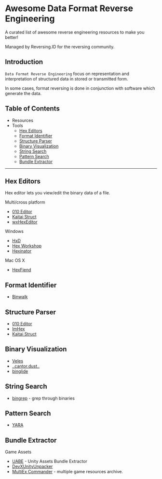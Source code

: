 # Awesome Data Format Reverse Engineering

A curated list of awesome reverse engineering resources to make you better! 

Managed by Reversing.ID for the reversing community.

## Introduction

`Data Format Reverse Engineering` focus on representation and interpretation of structured data in stored or transmitted form.

In some cases, format reversing is done in conjunction with software which generate the data.

## Table of Contents

- Resources
- Tools
    - [Hex Editors](#hex-editors)
    - [Format Identifier](#format-identifier)
    - [Structure Parser](#structure-parser)
    - [Binary Visualization](#binary-visualization)
    - [String Search](#string-search)
    - [Pattern Search](#pattern-search)
    - [Bundle Extractor](#bundle-extractor)

- - - 

## Hex Editors

Hex editor lets you view/edit the binary data of a file.

Multi/cross platform

* [010 Editor](http://www.sweetscape.com/010editor/)
* [Kaitai Struct](https://kaitai.io)
* [wxHexEditor](https://www.wxhexeditor.org/)

Windows 

* [HxD](https://mh-nexus.de/en/hxd/)
* [Hex Workshop](http://www.hexworkshop.com/)
* [Hexinator](https://hexinator.com/)

Mac OS X

* [HexFiend](http://ridiculousfish.com/hexfiend/)

## Format Identifier

* [Binwalk](https://github.com/ReFirmLabs/binwalk)

## Structure Parser

* [010 Editor](http://www.sweetscape.com/010editor/)
* [ImHex](https://github.com/WerWolv/ImHex)
* [Kaitai Struct](https://kaitai.io)

## Binary Visualization

* [Veles](https://codisec.com/veles/)
* [..cantor.dust..](https://sites.google.com/site/xxcantorxdustxx/home)
* [binglide](https://github.com/wapiflapi/binglide)

## String Search

- [bingrep](https://github.com/m4b/bingrep) - grep through binaries

## Pattern Search

- [YARA](https://github.com/virustotal/yara)

## Bundle Extractor

Game Assets

* [UABE](https://github.com/DerPopo/UABE) - Unity Assets Bundle Extractor
* [DevXUnityUnpacker](http://devxdevelopment.com/UnityUnpacker)
* [MultiEx Commander](http://multiex.xentax.com/) - multiple game resources archive.
